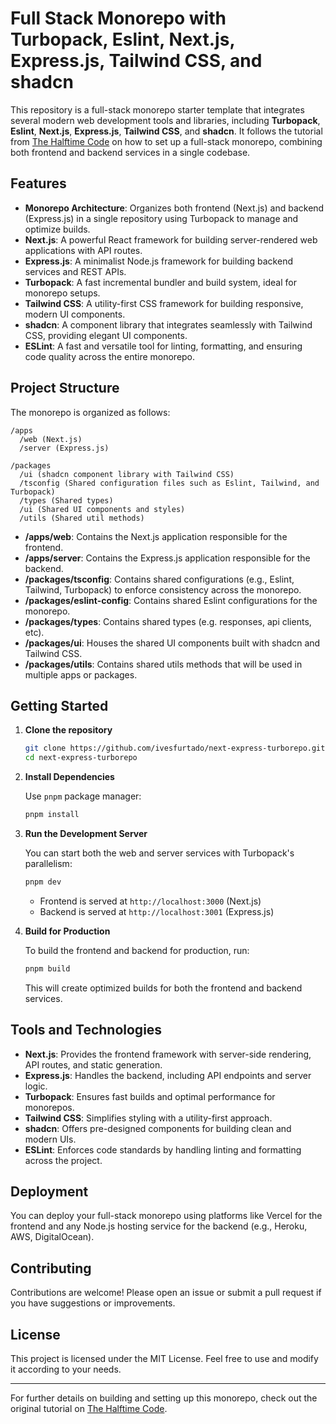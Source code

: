 # Full Stack Monorepo with Turbopack, Eslint, Next.js, Express.js, Tailwind CSS, and shadcn

This repository is a full-stack monorepo starter template that integrates several modern web development tools and libraries, including **Turbopack**, **Eslint**, **Next.js**, **Express.js**, **Tailwind CSS**, and **shadcn**. It follows the tutorial from [The Halftime Code](https://www.thehalftimecode.com/building-a-full-stack-monorepo-with-turbopack-biome-next-js-express-js-tailwind-css-and-shadcn/) on how to set up a full-stack monorepo, combining both frontend and backend services in a single codebase.

## Features

- **Monorepo Architecture**: Organizes both frontend (Next.js) and backend (Express.js) in a single repository using Turbopack to manage and optimize builds.
- **Next.js**: A powerful React framework for building server-rendered web applications with API routes.
- **Express.js**: A minimalist Node.js framework for building backend services and REST APIs.
- **Turbopack**: A fast incremental bundler and build system, ideal for monorepo setups.
- **Tailwind CSS**: A utility-first CSS framework for building responsive, modern UI components.
- **shadcn**: A component library that integrates seamlessly with Tailwind CSS, providing elegant UI components.
- **ESLint**: A fast and versatile tool for linting, formatting, and ensuring code quality across the entire monorepo.

## Project Structure

The monorepo is organized as follows:

```
/apps
  /web (Next.js)
  /server (Express.js)

/packages
  /ui (shadcn component library with Tailwind CSS)
  /tsconfig (Shared configuration files such as Eslint, Tailwind, and Turbopack)
  /types (Shared types)
  /ui (Shared UI components and styles)
  /utils (Shared util methods)
```

- **/apps/web**: Contains the Next.js application responsible for the frontend.
- **/apps/server**: Contains the Express.js application responsible for the backend.
- **/packages/tsconfig**: Contains shared configurations (e.g., Eslint, Tailwind, Turbopack) to enforce consistency across the monorepo.
- **/packages/eslint-config**: Contains shared Eslint configurations for the monorepo. 
- **/packages/types**: Contains shared types (e.g. responses, api clients, etc).
- **/packages/ui**: Houses the shared UI components built with shadcn and Tailwind CSS.
- **/packages/utils**: Contains shared utils methods that will be used in multiple apps or packages.

## Getting Started

1. **Clone the repository**

   ```bash
   git clone https://github.com/ivesfurtado/next-express-turborepo.git
   cd next-express-turborepo
   ```

2. **Install Dependencies**

   Use `pnpm` package manager:

   ```bash
   pnpm install
   ```

3. **Run the Development Server**

   You can start both the web and server services with Turbopack's parallelism:

   ```bash
   pnpm dev
   ```

   - Frontend is served at `http://localhost:3000` (Next.js)
   - Backend is served at `http://localhost:3001` (Express.js)

4. **Build for Production**

   To build the frontend and backend for production, run:

   ```bash
   pnpm build
   ```

   This will create optimized builds for both the frontend and backend services.

## Tools and Technologies

- **Next.js**: Provides the frontend framework with server-side rendering, API routes, and static generation.
- **Express.js**: Handles the backend, including API endpoints and server logic.
- **Turbopack**: Ensures fast builds and optimal performance for monorepos.
- **Tailwind CSS**: Simplifies styling with a utility-first approach.
- **shadcn**: Offers pre-designed components for building clean and modern UIs.
- **ESLint**: Enforces code standards by handling linting and formatting across the project.

## Deployment

You can deploy your full-stack monorepo using platforms like Vercel for the frontend and any Node.js hosting service for the backend (e.g., Heroku, AWS, DigitalOcean).

## Contributing

Contributions are welcome! Please open an issue or submit a pull request if you have suggestions or improvements.

## License

This project is licensed under the MIT License. Feel free to use and modify it according to your needs.

---

For further details on building and setting up this monorepo, check out the original tutorial on [The Halftime Code](https://www.thehalftimecode.com/building-a-full-stack-monorepo-with-turbopack-biome-next-js-express-js-tailwind-css-and-shadcn/).